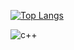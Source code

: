 [![Top Langs](https://github-readme-stats.vercel.app/api/top-langs/?username=kdh1o)](https://github.com/anuraghazra/github-readme-stats)

![c++](https://img.shields.io/badge/c++-0B0B61?style=for-the-badge&logo=c++&logoColor=white)

